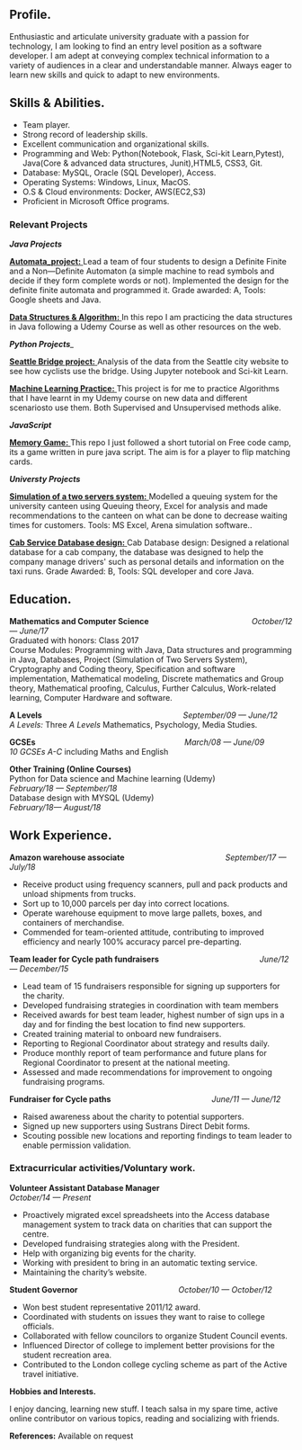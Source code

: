 
## Profile.

Enthusiastic and articulate university graduate with a passion for technology, I am looking to find an entry level position as a software developer. I am adept at conveying complex technical information to a variety of audiences in a clear and understandable manner. Always eager to learn new skills and quick to adapt to new environments.

## Skills & Abilities.

*   Team player. 
*	Strong record of leadership skills.
*	Excellent communication and organizational skills. 
*	Programming and Web: Python(Notebook, Flask, Sci-kit Learn,Pytest), <br /> Java(Core & advanced data structures, Junit),HTML5, CSS3, Git.
*	Database: MySQL, Oracle (SQL Developer), Access.
*   Operating Systems: Windows, Linux, MacOS.
*   O.S & Cloud environments: Docker, AWS(EC2,S3)
*	Proficient in Microsoft Office programs.

### Relevant Projects

*__Java Projects__*

[**Automata_project:** ](https://github.com/MrRutledge/DFA) Lead a team of four students to design a Definite Finite and a Non—Definite Automaton (a simple machine to read symbols and decide if they form complete words or not). Implemented the design for the definite finite automata and programmed it. Grade awarded: A, Tools: Google sheets and Java.

[**Data Structures & Algorithm:** ](https://github.com/MrRutledge/Data_Structures_and_Algorithms_Java) In this repo I am practicing the data structures in Java following a Udemy Course as well as other resources on the web.

*__Python Projects___*

[__Seattle Bridge project:__ ](https://github.com/MrRutledge/Seattle_Bridge_Data_work_flow) Analysis of the data from the Seattle city website to see how cyclists use the bridge. Using Jupyter notebook and Sci-kit Learn.

[**Machine Learning Practice:** ](https://github.com/MrRutledge/ML_Practice)
This project is for me to practice Algorithms that I have learnt in my Udemy course on new data and different scenariosto use them. Both Supervised and Unsupervised methods alike.

*__JavaScript__*

[**Memory Game:** ](https://github.com/MrRutledge/Memery_Game1)This repo I just followed a short tutorial on Free code camp, its a game written in pure java script. The aim is for a player to flip matching cards.

*__Universty Projects__*

[__Simulation of a two servers system:__ ](https://github.com/MrRutledge/Simulation_Project.git)Modelled a queuing system for the university canteen using Queuing theory, Excel for analysis and made recommendations to the canteen on what can be done to decrease waiting times for customers. Tools: MS Excel, Arena simulation software..	

[**Cab Service Database design:** ](https://github.com/MrRutledge/Cab_Service_Project.git)Cab Database design:  Designed a relational database for a cab company, the database was designed to help the company manage drivers' such as personal details and information on the taxi runs. Grade Awarded: B, Tools: SQL developer and core Java.
	

## Education.
	
__Mathematics and Computer Science__ &emsp; &emsp; &emsp; &emsp; &emsp; &emsp; &emsp; &emsp; &emsp; &emsp;   *October/12 — June/17*\
Graduated with honors: Class 2017 <br>
Course Modules:	
Programming with Java, Data structures and programming in Java, Databases, Project (Simulation of Two Servers System), Cryptography and Coding theory, Specification and software implementation, Mathematical modeling, Discrete mathematics and Group theory, Mathematical proofing, Calculus, Further Calculus, Work-related learning, Computer Hardware and software.	
		
**A Levels** &emsp; &emsp; &emsp; &emsp; &emsp; &emsp; &emsp; &emsp; &emsp; &emsp;&emsp; &emsp; &emsp; &emsp;	*September/09 — June/12*\
 *A Levels:* Three _A Levels_  Mathematics, Psychology, Media Studies. 

**GCSEs** &emsp; &emsp; &emsp; &emsp; &emsp; &emsp; &emsp; &emsp; &emsp; &emsp;&emsp; &emsp; &emsp; &emsp; &emsp;*March/08 — June/09*\
*10 GCSEs A-C* including Maths and English	
	
**Other Training (Online Courses)**\
Python for Data science and Machine learning (Udemy) &emsp; &emsp; &emsp; &emsp; &emsp;	 *February/18 — September/18*\
Database design with MYSQL (Udemy) &emsp; &emsp; &emsp; &emsp; &emsp; &emsp; &emsp; &emsp; &emsp; &emsp; *February/18— August/18*

## Work Experience.

**Amazon warehouse associate** &emsp; &emsp; &emsp; &emsp; &emsp; &emsp; &emsp; &emsp; &emsp; &emsp;*September/17 — July/18*
*	Receive product using frequency scanners, pull and pack products and unload shipments from trucks.
*	Sort up to 10,000 parcels per day into correct locations.
*	Operate warehouse equipment to move large pallets, boxes, and containers of merchandise.
*	Commended for team-oriented attitude, contributing to improved efficiency and nearly 100% accuracy parcel pre-departing.	
	
**Team leader for Cycle path fundraisers** &emsp; &emsp; &emsp; &emsp; &emsp; &emsp; &emsp; &emsp; &emsp; &emsp;*June/12 — December/15*
*	Lead team of 15 fundraisers responsible for signing up supporters for the charity.
*	Developed fundraising strategies in coordination with team members
*	Received awards for best team leader, highest number of sign ups in a day and for finding the best location to find new supporters.
*	Created training material to onboard new fundraisers.
*	Reporting to Regional Coordinator about strategy and results daily.
*	Produce monthly report of team performance and future plans for Regional Coordinator to present at the national meeting.
*	Assessed and made recommendations for improvement to ongoing fundraising programs.
	
**Fundraiser for Cycle paths** &emsp; &emsp; &emsp; &emsp; &emsp; &emsp; &emsp; &emsp; &emsp; &emsp;*June/11 — June/12*
*	Raised awareness about the charity to potential supporters. 
*	Signed up new supporters using Sustrans Direct Debit forms. 
*	Scouting possible new locations and reporting findings to team leader to enable permission validation.	

### Extracurricular activities/Voluntary work. 

**Volunteer Assistant Database Manager** &emsp; &emsp; &emsp; &emsp; &emsp; &emsp; &emsp; &emsp; &emsp; &emsp;*October/14 — Present*
*	Proactively migrated excel spreadsheets into the Access database management system to track data on charities that can support the centre.
*	Developed fundraising strategies along with the President.
*	Help with organizing big events for the charity.
*	Working with president to bring in an automatic texting service.
*	Maintaining the charity’s website.	

**Student Governor** &emsp; &emsp; &emsp; &emsp; &emsp; &emsp; &emsp; &emsp; &emsp; &emsp;*October/10 — October/12*
*	Won best student representative 2011/12 award.
*	Coordinated with students on issues they want to raise to college officials.
*	Collaborated with fellow councilors to organize Student Council events. 
*	Influenced Director of college to implement better provisions for the student recreation area.
*	Contributed to the London college cycling scheme as part of the Active travel initiative.
  	
**Hobbies and Interests.**

I enjoy dancing, learning new stuff. I teach salsa in my spare time, active online contributor on various topics, reading and socializing with friends.

__References:__ Available on request
